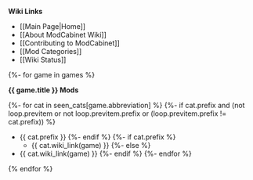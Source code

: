 **Wiki Links**

- [[Main Page|Home]]
- [[About ModCabinet Wiki]]
- [[Contributing to ModCabinet]]
- [[Mod Categories]]
- [[Wiki Status]]

{%- for game in games %}

**{{ game.title }} Mods**

{%- for cat in seen_cats[game.abbreviation] %}
{%- if cat.prefix and (not loop.previtem or not loop.previtem.prefix or (loop.previtem.prefix != cat.prefix)) %}
- {{ cat.prefix }}
{%- endif %}
{%- if cat.prefix %}
  - {{ cat.wiki_link(game) }}
{%- else %}
- {{ cat.wiki_link(game) }}
{%- endif %}
{%- endfor %}

{% endfor %}

